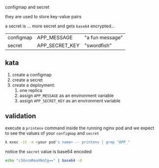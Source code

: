 configmap and secret

they are used to store key-value pairs

a secret is ... more secret and gets `base64` encrypted...

|           |                |                 |
| --------- | -------------- | --------------- |
| configmap | APP_MESSAGE    | "a fun message" |
| secret    | APP_SECRET_KEY | "swordfish"     |

## kata

1. create a configmap
2. create a secret
3. create a deployment:
   1. one replica
   2. assign `APP_MESSAGE` as an environment variable
   3. assign `APP_SECRET_KEY` as an environment variable

## validation

execute a `printenv` command inside the running nginx pod and we expect to see
the values of your `configmap` and `secret`

```bash
k exec -it -n <your pod's name> -- printenv | grep "APP_"
```

notice the `secret` value is base64 encoded

```bash
echo "c3dvcmRmaXNoCg==" | base64 -d
```
